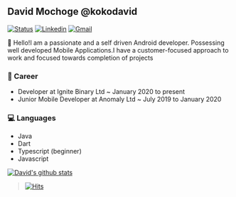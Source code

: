 ## David Mochoge @kokodavid

[![Status](https://img.shields.io/badge/status-employed%20-brightgreen.svg)](https://github.com/kokodavid)
[![Linkedin](https://img.shields.io/badge/davidmochoge-blue?style=flat&logo=Linkedin&logoColor=white&link=https://www.linkedin.com/in/davidmochoge/)](https://www.linkedin.com/in/davidmochoge/)
[![Gmail](https://img.shields.io/badge/-david.mo.okoko@gmail.com-d14836?style=flat&logo=Gmail&logoColor=white&link=mailto:david.mo.okoko@gmail.com)](mailto:david.mo.okoko@gmail.com)


👋 Hello!I am a passionate and a self driven Android developer. Possessing well developed Mobile Applications.I have a customer-focused approach to work and focused towards completion of projects

### 💼 Career
- Developer at Ignite Binary Ltd  ~ January 2020 to present 
- Junior Mobile Developer at Anomaly Ltd ~ July 2019 to January 2020


### 💻 Languages
- Java 
- Dart 
- Typescript (beginner)
- Javascript

[![David's github stats](https://github-readme-stats.vercel.app/api?username=kokodavid&show_icons=true&title_color=fff&icon_color=79ff97&text_color=9f9f9f&bg_color=151515)](https://github.com/stevejkang)

> [![Hits](https://hits.seeyoufarm.com/api/count/incr/badge.svg?url=https%3A%2F%2Fgithub.com%2Fstevejkang%2Fstevejkang)](https://github.com/stevejkang/stevejkang)
